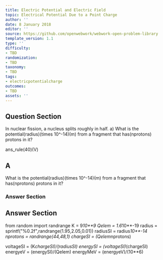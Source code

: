 ```yaml
---
title: Electric Potential and Electric Field
topic: Electrical Potential Due to a Point Charge
author: ''
date: 8 January 2018
editor: ''
source: https://github.com/openwebwork/webwork-open-problem-library
template_version: 1.1
type: ''
difficulty:
- TBD
randomization:
- TBD
taxonomy:
- TBD
tags:
- electricpotentialcharge
outcomes:
- TBD
assets: ''
---
```


## Question Section 

In nuclear fission, a nucleus splits roughly in half.
a) What is the potential(radius)(times 10^-14)(m) from a fragment that has(nprotons) protons in it?
 
ans_rule(40)(V)

## A
What is the potential(radius)(times 10^-14)(m) from a fragment that has(nprotons) protons in it?
### Answer Section


## Answer Section

from random import randrange
K = 9*10**9
Qelem = 1.6*10**-19
radius = sprintf("%0.2f",randrange(1.95,2.05,0.01))
radiusSI = radius*10**-14
nprotons = randrange(44,48,1)
chargeSI = (Qelem*nprotons)

voltageSI = (K*chargeSI)/(radiusSI)
energySI = (voltageSI)*(chargeSI)
energyeV = (energySI)/(Qelem)
energyMeV = (energyeV)/(10**6)